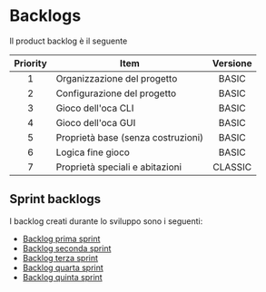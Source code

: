 # Backlogs
Il product backlog è il seguente

| Priority | Item | Versione |
| :---: | --- | :---: |
| 1 | Organizzazione del progetto | BASIC |
| 2 | Configurazione del progetto | BASIC |
| 3 | Gioco dell'oca CLI | BASIC |
| 4 | Gioco dell'oca GUI | BASIC |
| 5 | Proprietà base (senza costruzioni) | BASIC |
| 6 | Logica fine gioco | BASIC |
| 7 | Proprietà speciali e abitazioni | CLASSIC |  

## Sprint backlogs
I backlog creati durante lo sviluppo sono i seguenti:
- [Backlog prima sprint](first-sprint.md)
- [Backlog seconda sprint](second-sprint.md)
- [Backlog terza sprint](third-sprint.md)
- [Backlog quarta sprint](fourth-sprint.md)
- [Backlog quinta sprint](fifth-sprint.md)
